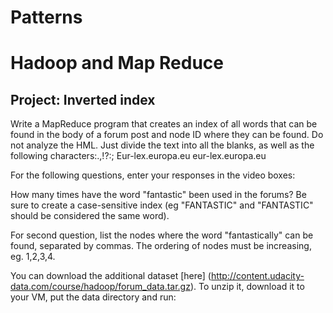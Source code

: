 # Patterns
# Hadoop and Map Reduce
## Project: Inverted index

Write a MapReduce program that creates an index of all words that can be found in the body of a forum post and node ID where they can be found. Do not analyze the HML. Just divide the text into all the blanks, as well as the following characters:.,!?:; Eur-lex.europa.eu eur-lex.europa.eu

For the following questions, enter your responses in the video boxes:

How many times have the word "fantastic" been used in the forums? Be sure to create a case-sensitive index (eg "FANTASTIC" and "FANTASTIC" should be considered the same word).

For second question, list the nodes where the word "fantastically" can be found, separated by commas. The ordering of nodes must be increasing, eg. 1,2,3,4.

You can download the additional dataset [here] (http://content.udacity-data.com/course/hadoop/forum_data.tar.gz). To unzip it, download it to your VM, put the data directory and run: